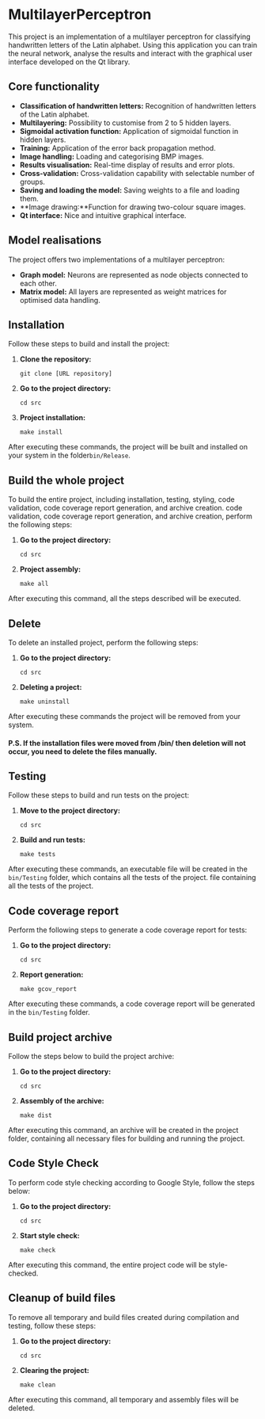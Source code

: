 # MultilayerPerceptron

This project is an implementation of a multilayer perceptron for classifying handwritten letters of the Latin alphabet. Using this application you can train the neural network, analyse the results and interact with the graphical user interface developed on the Qt library.

## Core functionality

- **Classification of handwritten letters:** Recognition of handwritten letters of the Latin alphabet.
- **Multilayering:** Possibility to customise from 2 to 5 hidden layers.
- **Sigmoidal activation function:** Application of sigmoidal function in hidden layers.
- **Training:** Application of the error back propagation method.
- **Image handling:** Loading and categorising BMP images.
- **Results visualisation:** Real-time display of results and error plots.
- **Cross-validation:** Cross-validation capability with selectable number of groups.
- **Saving and loading the model:** Saving weights to a file and loading them.
- **Image drawing:**Function for drawing two-colour square images.
- **Qt interface:** Nice and intuitive graphical interface.

## Model realisations

The project offers two implementations of a multilayer perceptron:

- **Graph model:** Neurons are represented as node objects connected to each other.
- **Matrix model:** All layers are represented as weight matrices for optimised data handling.

## Installation

Follow these steps to build and install the project:

1. **Clone the repository:**
    ```
    git clone [URL repository]
    ```

2. **Go to the project directory:**
    ```
    cd src
    ```

3. **Project installation:**
    ```
    make install
    ```

After executing these commands, the project will be built and installed
on your system in the folder`bin/Release`.

## Build the whole project

To build the entire project, including installation, testing, styling, code validation, code coverage report generation, and archive creation.
code validation, code coverage report generation, and archive creation,
perform the following steps:

1. **Go to the project directory:**
    ```
    cd src
    ```

2. **Project assembly:**
    ```
    make all
    ```

After executing this command, all the steps described will be executed.

## Delete

To delete an installed project, perform the following steps:

1. **Go to the project directory:**
    ```
    cd src
    ```

2. **Deleting a project:**
    ```
    make uninstall
    ```

After executing these commands the project will be removed from your system.

#### P.S. If the installation files were moved from /bin/ then deletion will not occur, you need to delete the files manually.


## Testing

Follow these steps to build and run tests on the project:

1. **Move to the project directory:**
    ```
    cd src
    ```

2. **Build and run tests:**
    ```
    make tests
    ```

After executing these commands, an executable file will be created in the `bin/Testing` folder, which contains all the tests of the project. 
file containing all the tests of the project.

## Code coverage report

Perform the following steps to generate a code coverage report for tests:

1. **Go to the project directory:**
    ```
    cd src
    ```

2. **Report generation:**
    ```
    make gcov_report
    ```

After executing these commands, a code coverage report will be generated in the `bin/Testing` folder.

## Build project archive

Follow the steps below to build the project archive:

1. **Go to the project directory:**
    ```
    cd src
    ```

2. **Assembly of the archive:**
    ```
    make dist
    ```

After executing this command, an archive will be created in the project folder,
containing all necessary files for building and running the project.

## Code Style Check

To perform code style checking according to Google Style, follow the steps below:

1. **Go to the project directory:**
    ```
    cd src
    ```

2. **Start style check:**
    ```
    make check
    ```

After executing this command, the entire project code will be style-checked.

## Cleanup of build files

To remove all temporary and build files created during compilation and testing, follow these steps:

1. **Go to the project directory:**
    ```
    cd src
    ```

2. **Clearing the project:**
    ```
    make clean
    ```

After executing this command, all temporary and assembly files will be deleted.
